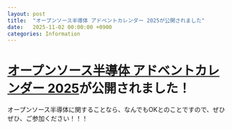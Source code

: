 ```yaml
---
layout: post
title:  "オープンソース半導体 アドベントカレンダー 2025が公開されました"
date:   2025-11-02 00:00:00 +0900
categories: Information
---
```


# [オープンソース半導体 アドベントカレンダー 2025](https://qiita.com/advent-calendar/2025/osssilicon)が公開されました！

オープンソース半導体に関することなら、なんでもOKとのことですので、ぜひぜひ、ご参加ください！！！
